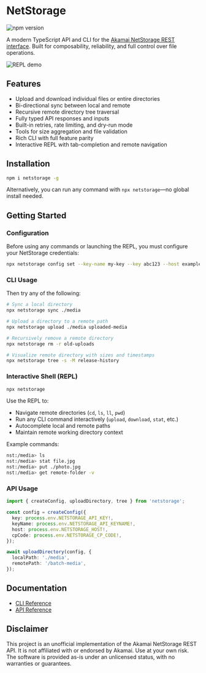 # NetStorage

![npm version](https://img.shields.io/npm/v/netstorage)

A modern TypeScript API and CLI for the [Akamai NetStorage REST interface](https://techdocs.akamai.com/netstorage-usage/reference/api). Built for composability, reliability, and full control over file operations.

![REPL demo](./assets/netstorage-repl-demo.gif)

## Features

- Upload and download individual files or entire directories
- Bi-directional sync between local and remote
- Recursive remote directory tree traversal
- Fully typed API responses and inputs
- Built-in retries, rate limiting, and dry-run mode
- Tools for size aggregation and file validation
- Rich CLI with full feature parity
- Interactive REPL with tab-completion and remote navigation

## Installation

```bash
npm i netstorage -g
```

Alternatively, you can run any command with `npx netstorage`—no global install needed.

## Getting Started

### Configuration

Before using any commands or launching the REPL, you must configure your NetStorage credentials:

```bash
npx netstorage config set --key-name my-key --key abc123 --host example-nsu.akamaihd.net --cp-code 123
```

### CLI Usage

Then try any of the following:

```bash
# Sync a local directory
npx netstorage sync ./media

# Upload a directory to a remote path
npx netstorage upload ./media uploaded-media

# Recursively remove a remote directory
npx netstorage rm -r old-uploads

# Visualize remote directory with sizes and timestamps
npx netstorage tree -s -M release-history
```

### Interactive Shell (REPL)

```bash
npx netstorage
```

Use the REPL to:

- Navigate remote directories (`cd`, `ls`, `ll`, `pwd`)
- Run any CLI command interactively (`upload`, `download`, `stat`, etc.)
- Autocomplete local and remote paths
- Maintain remote working directory context

Example commands:

```bash
nst:/media> ls
nst:/media> stat file.jpg
nst:/media> put ./photo.jpg
nst:/media> get remote-folder -v
```

### API Usage

```ts
import { createConfig, uploadDirectory, tree } from 'netstorage';

const config = createConfig({
  key: process.env.NETSTORAGE_API_KEY!,
  keyName: process.env.NETSTORAGE_API_KEYNAME!,
  host: process.env.NETSTORAGE_HOST!,
  cpCode: process.env.NETSTORAGE_CP_CODE!,
});

await uploadDirectory(config, {
  localPath: './media',
  remotePath: '/batch-media',
});
```

## Documentation

- [CLI Reference](https://github.com/HeavyMedl/netstorage/blob/main/docs/CLI.md)
- [API Reference](https://github.com/HeavyMedl/netstorage/blob/main/docs/API.md)

## Disclaimer

This project is an unofficial implementation of the Akamai NetStorage REST API. It is not affiliated with or endorsed by Akamai. Use at your own risk. The software is provided as-is under an unlicensed status, with no warranties or guarantees.
